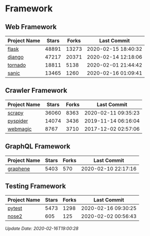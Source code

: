 # Framework

## Web Framework

| Project Name | Stars | Forks | Last Commit |
| ------------ | ----- | ----- | ----------- |
| [flask](https://github.com/pallets/flask) | 48891 | 13273 | 2020-02-15 18:40:32 |
| [django](https://github.com/django/django) | 47217 | 20371 | 2020-02-14 12:18:06 |
| [tornado](https://github.com/tornadoweb/tornado) | 18811 | 5138 | 2020-02-01 21:44:42 |
| [sanic](https://github.com/huge-success/sanic) | 13465 | 1260 | 2020-02-16 01:09:41 |

## Crawler Framework

| Project Name | Stars | Forks | Last Commit |
| ------------ | ----- | ----- | ----------- |
| [scrapy](https://github.com/scrapy/scrapy) | 36060 | 8363 | 2020-02-11 09:35:23 |
| [pyspider](https://github.com/binux/pyspider) | 14074 | 3436 | 2019-11-14 06:16:04 |
| [webmagic](https://github.com/code4craft/webmagic) | 8767 | 3710 | 2017-12-02 02:57:06 |

## GraphQL Framework

| Project Name | Stars | Forks | Last Commit |
| ------------ | ----- | ----- | ----------- |
| [graphene](https://github.com/graphql-python/graphene) | 5403 | 570 | 2020-02-10 22:17:16 |

## Testing Framework

| Project Name | Stars | Forks | Last Commit |
| ------------ | ----- | ----- | ----------- |
| [pytest](https://github.com/pytest-dev/pytest) | 5473 | 1298 | 2020-02-16 09:30:25 |
| [nose2](https://github.com/nose-devs/nose2) | 605 | 125 | 2020-02-02 00:56:43 |

*Update Date: 2020-02-16T19:00:28*